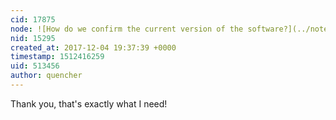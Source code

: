 ```yaml
---
cid: 17875
node: ![How do we confirm the current version of the software?](../notes/quencher/12-04-2017/how-do-we-confirm-the-current-version-of-the-software)
nid: 15295
created_at: 2017-12-04 19:37:39 +0000
timestamp: 1512416259
uid: 513456
author: quencher
---
```


Thank you, that's exactly what I need!
